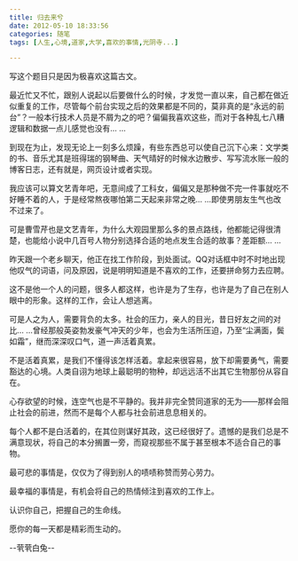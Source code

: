 ```yaml
---
title: 归去来兮
date: 2012-05-10 18:33:56
categories: 随笔
tags: [人生,心境,道家,大学,喜欢的事情,光阴寺...]

---
```

写这个题目只是因为极喜欢这篇古文。

最近忙又不忙，跟别人说起以后要做什么的时候，才发觉一直以来，自己都在做近似重复的工作，尽管每个前台实现之后的效果都是不同的，莫非真的是“永远的前台”？一般本行技术人员是不屑为之的吧？偏偏我喜欢这些，而对于各种乱七八糟逻辑和数据一点儿感觉也没有... ...

到现在为止，发现无论上一刻多么烦躁，有些东西总可以使自己沉下心来：文学类的书、音乐尤其是班得瑞的钢琴曲、天气晴好的时候水边散步、写写流水账一般的博客日志，还有就是，网页设计或者实现。

我应该可以算文艺青年吧，无意间成了工科女，偏偏又是那种做不完一件事就吃不好睡不着的人，于是经常熬夜哪怕第二天起来非常之晚... ...即使男朋友生气也改不过来了。

可是曹雪芹也是文艺青年，为什么大观园里那么多的景点路线，他都能记得很清楚，也能给小说中几百号人物分别选择合适的地点发生合适的故事？差距额... ...

昨天跟一个老乡聊天，他正在找工作阶段，到处面试。QQ对话框中时不时地出现他叹气的词语，问及原因，说是明明知道是不喜欢的工作，还要拼命努力去应聘。

这不是他一个人的问题，很多人都这样，也许是为了生存，也许是为了自己在别人眼中的形象。这样的工作，会让人想逃离。

可是人之为人，需要背负的太多。社会的压力，亲人的目光，昔日好友之间的对比… …曾经那般英姿勃发豪气冲天的少年，也会为生活所压迫，乃至“尘满面，鬓如霜”，继而深深叹口气，道一声活着真累。

不是活着真累，是我们不懂得该怎样活着。拿起来很容易，放下却需要勇气，需要豁达的心境。人类自诩为地球上最聪明的物种，却远远活不出其它生物那份从容自在。

心存欲望的时候，连空气也是不平静的。我并非完全赞同道家的无为——那样会阻止社会的前进，然而不是每个人都与社会前进息息相关的。

每个人都不是白活着的，在其位则谋好其政，这已经很好了。遗憾的是我们总是不满意现状，将自己的本分搁置一旁，而窥视那些不属于甚至根本不适合自己的事物。

最可悲的事情是，仅仅为了得到别人的啧啧称赞而劳心劳力。

最幸福的事情是，有机会将自己的热情倾注到喜欢的工作上。

认识你自己，把握自己的生命线。

愿你的每一天都是精彩而生动的。

--茕茕白兔--
